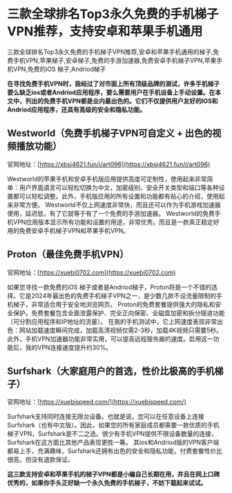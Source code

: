 # 三款全球排名Top3永久免费的手机梯子VPN推荐，支持安卓和苹果手机通用
三款全球排名Top3永久免费的手机梯子VPN推荐,安卓和苹果手机通用的梯子,免费手机VPN,苹果梯子,安卓梯子,免费的手游加速器,免费安卓手机梯子VPN,苹果手机VPN,免费的iOS 梯子,Andriod梯子

**在寻找免费手机VPN时，我经过了对市面上所有顶级品牌的测试，许多手机梯子要么缺乏ios或者Andriod应用程序，要么需要用户在手机设备上手动设置。在本文中，列出的免费手机VPN都是业内最出色的。它们不仅提供用户友好的IOS和Andriod应用程序，还具有高级的安全和隐私功能。**

## Westworld（免费手机梯子VPN可自定义 + 出色的视频播放功能）
官网地址：[https://xbsj4621.fun/i/art096](https://xbsj4621.fun/i/art096)

Westworld的苹果手机和安卓手机版应用提供高度可定制性，使用起来非常简单：用户界面语言可以轻松切换为中文，加密级别、安全开关类型和端口等各种设置都可以轻松调整。此外，手机版应用的所有设置和功能都有贴心的介绍，使用起来非常方便。
Westworld不仅上网速度非常快，而且还可以作为手机游戏加速器使用，延迟低，有了它就等于有了一个免费的手游加速器。
Westworld的免费手机VPN应用版本显示所有功能和设置的用途，非常优秀。而且是一款真正稳定好用的免费安卓手机梯子VPN和苹果手机VPN。

## Proton（最佳免费手机VPN）
官网地址：[https://xuebi0702.com](https://xuebi0702.com)

如果您寻找一款免费的iOS 梯子或者是Andriod梯子，Proton将是一个不错的选择。它是2024年最出色的免费手机梯子VPN之一，是少数几款不设流量限制的手机梯子，非常适合用于安全地浏览网页。
Proton的免费套餐提供强大的隐私和安全保护。免费套餐包含全面泄露保护、完全正向保密、全磁盘加密和拆分隧道功能（可分割应用程序和IP地址的流量）。
在我的手机测试中，它上网速度表现非常出色：网站加载速度瞬间完成，加载高清视频仅需2-3秒，加载4K视频只需要5秒。此外，手机VPN加速器功能非常实用，可以提高远程服务器的速度。启用这一功能后，我的VPN连接速度提升约30%。

## Surfshark（大家庭用户的首选，性价比极高的手机梯子）
官网地址：[https://xuebispeed.com/](https://xuebispeed.com/)

Surfshark支持同时连接无限台设备。也就是说，您可以在任意设备上连接Surfshark（也有中文版）。因此，如果您的所有家庭成员都需要一款优质的手机梯子VPN，Surfshark是不二之选。很少有手机VPN提供不限设备数量的连接，Surfshark在这方面比其他产品表现更胜一筹。
其ios和Andriod版的VPN客户端都易上手，充满趣味，Surfshark还拥有出色的安全和隐私功能，付费套餐性价比很高，但没有退款保证。

**这三款支持安卓和苹果手机的梯子VPN都是小编自己长期在用，并且在网上口碑优秀的，如果你手头正好缺一个永久免费的手机梯子，不妨下载起来试试。**
